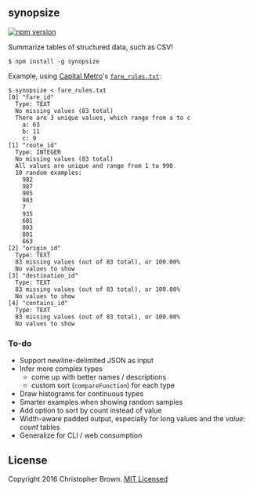 ## synopsize

[![npm version](https://badge.fury.io/js/synopsize.svg)](https://www.npmjs.com/package/synopsize)

Summarize tables of structured data, such as CSV!

    $ npm install -g synopsize

Example, using [Capital Metro](https://data.texas.gov/capital-metro)'s [`fare_rules.txt`](https://developers.google.com/transit/gtfs/reference#fare_rulestxt):

    $ synopsize < fare_rules.txt
    [0] "fare_id"
      Type: TEXT
      No missing values (83 total)
      There are 3 unique values, which range from a to c
        a: 63
        b: 11
        c: 9
    [1] "route_id"
      Type: INTEGER
      No missing values (83 total)
      All values are unique and range from 1 to 990
      10 random examples:
        982
        987
        985
        983
        7
        935
        681
        803
        801
        663
    [2] "origin_id"
      Type: TEXT
      83 missing values (out of 83 total), or 100.00%
      No values to show
    [3] "destination_id"
      Type: TEXT
      83 missing values (out of 83 total), or 100.00%
      No values to show
    [4] "contains_id"
      Type: TEXT
      83 missing values (out of 83 total), or 100.00%
      No values to show


### To-do

* Support newline-delimited JSON as input
* Infer more complex types
  - come up with better names / descriptions
  - custom sort (`compareFunction`) for each type
* Draw histograms for continuous types
* Smarter examples when showing random samples
* Add option to sort by count instead of value
* Width-aware padded output, especially for long values and the _value_: _count_ tables
* Generalize for CLI / web consumption


## License

Copyright 2016 Christopher Brown. [MIT Licensed](http://chbrown.github.io/licenses/MIT/#2016)
